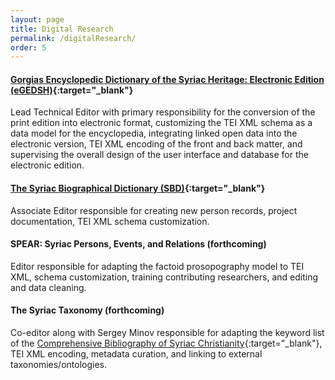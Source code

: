```yaml
---
layout: page
title: Digital Research
permalink: /digitalResearch/
order: 5
---
```


#### [Gorgias Encyclopedic Dictionary of the Syriac Heritage: Electronic Edition (eGEDSH)](https://gedsh.bethmardutho.org/){:target="_blank"}  
Lead Technical Editor with primary responsibility for the conversion of the print edition into electronic format, 
customizing the TEI XML schema as a data model for the encyclopedia, integrating linked open data into the electronic version, 
TEI XML encoding of the front and back matter, and supervising the overall design of the user interface and database for the electronic edition.  
  

#### [The Syriac Biographical Dictionary (SBD)](http://syriaca.org/persons){:target="_blank"}  
Associate Editor responsible for creating new person records, project documentation, TEI XML schema customization.  
  
  
#### SPEAR: Syriac Persons, Events, and Relations (forthcoming)  
Editor responsible for adapting the factoid prosopography model to TEI XML, schema customization, training contributing researchers, and editing and data cleaning.


#### The Syriac Taxonomy (forthcoming)  
Co-editor along with Sergey Minov responsible for adapting the keyword list of 
the [Comprehensive Bibliography of Syriac Christianity](http://www.csc.org.il/db/browse.aspx?db=SB&sT=keywords){:target="_blank"}, 
TEI XML encoding, metadata curation, and linking to external taxonomies/ontologies. 


[jekyll-organization]: https://github.com/jekyll
